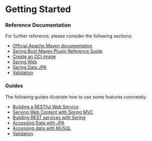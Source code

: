 # Getting Started

### Reference Documentation
For further reference, please consider the following sections:

* [Official Apache Maven documentation](https://maven.apache.org/guides/index.html)
* [Spring Boot Maven Plugin Reference Guide](https://docs.spring.io/spring-boot/docs/3.1.9-SNAPSHOT/maven-plugin/reference/html/)
* [Create an OCI image](https://docs.spring.io/spring-boot/docs/3.1.9-SNAPSHOT/maven-plugin/reference/html/#build-image)
* [Spring Web](https://docs.spring.io/spring-boot/docs/3.1.9-SNAPSHOT/reference/htmlsingle/index.html#web)
* [Spring Data JPA](https://docs.spring.io/spring-boot/docs/3.1.9-SNAPSHOT/reference/htmlsingle/index.html#data.sql.jpa-and-spring-data)
* [Validation](https://docs.spring.io/spring-boot/docs/3.1.9-SNAPSHOT/reference/htmlsingle/index.html#io.validation)

### Guides
The following guides illustrate how to use some features concretely:

* [Building a RESTful Web Service](https://spring.io/guides/gs/rest-service/)
* [Serving Web Content with Spring MVC](https://spring.io/guides/gs/serving-web-content/)
* [Building REST services with Spring](https://spring.io/guides/tutorials/rest/)
* [Accessing Data with JPA](https://spring.io/guides/gs/accessing-data-jpa/)
* [Accessing data with MySQL](https://spring.io/guides/gs/accessing-data-mysql/)
* [Validation](https://spring.io/guides/gs/validating-form-input/)

